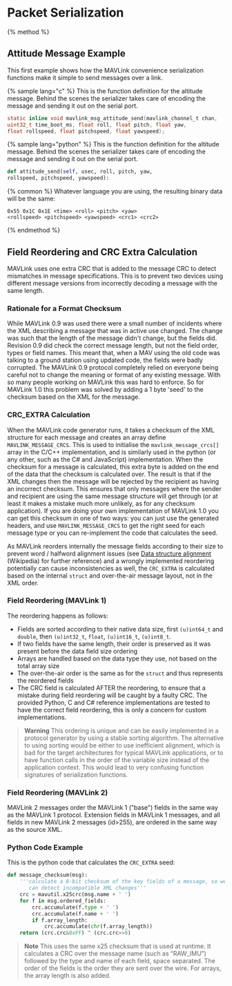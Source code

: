 # Packet Serialization

{% method %}
## Attitude Message Example

This first example shows how the MAVLink convenience serialization functions make it simple to send messages over a link.

{% sample lang="c" %}
This is the function definition for the altitude message. Behind the scenes the serializer takes care of encoding the message and sending it out on the serial port.

```c
static inline void mavlink_msg_attitude_send(mavlink_channel_t chan,
uint32_t time_boot_ms, float roll, float pitch, float yaw,
float rollspeed, float pitchspeed, float yawspeed);

```

{% sample lang="python" %}
This is the function definition for the altitude message. Behind the scenes the serializer takes care of encoding the message and sending it out on the serial port.

```python
def attitude_send(self, usec, roll, pitch, yaw,
rollspeed, pitchspeed, yawspeed):
```

{% common %}
Whatever language you are using, the resulting binary data will be the same:

```
0x55 0x1C 0x1E <time> <roll> <pitch> <yaw>
<rollspeed> <pitchspeed> <yawspeed> <crc1> <crc2>
```
{% endmethod %}


## Field Reordering and CRC Extra Calculation

MAVLink uses one extra CRC that is added to the message CRC to detect mismatches in message specifications. This is to prevent two devices using different message versions from incorrectly decoding a message with the same length.


### Rationale for a Format Checksum

While MAVLink 0.9 was used there were a small number of incidents where the XML describing a message that was in active use changed. The change was such that the length of the message didn't change, but the fields did. Revision 0.9 did check the correct message length, but not the field order, types or field names. This meant that, when a MAV using the old code was talking to a ground station using updated code, the fields were badly corrupted. The MAVLink 0.9 protocol completely relied on everyone being careful not to change the meaning or format of any existing message. With so many people working on MAVLink this was hard to enforce. So for MAVLink 1.0 this problem was solved by adding a 1 byte 'seed' to the checksum based on the XML for the message.


### CRC_EXTRA Calculation

When the MAVLink code generator runs, it takes a checksum of the XML structure for each message and creates an array define `MAVLINK_MESSAGE_CRCS`. This is used to initialise the `mavlink_message_crcs[]` array in the C/C++ implementation, and is similarly used in the python (or any other, such as the C# and JavaScript) implementation. When the checksum for a message is calculated, this extra byte is added on the end of the data that the checksum is calculated over. The result is that if the XML changes then the message will be rejected by the recipient as having an incorrect checksum. This ensures that only messages where the sender and recipient are using the same message structure will get through (or at least it makes a mistake much more unlikely, as for any checksum application). If you are doing your own implementation of MAVLink 1.0 you can get this checksum in one of two ways: you can just use the generated headers, and use `MAVLINK_MESSAGE_CRCS` to get the right seed for each message type or you can re-implement the code that calculates the seed.

As MAVLink reorders internally the message fields according to their size to prevent word / halfword alignment issues (see [Data structure alignment](http://en.wikipedia.org/wiki/Data%20structure%20alignment) (Wikipedia) for further reference) and a wrongly implemented reordering potentially can cause inconsistencies as well, the `CRC_EXTRA` is calculated based on the internal `struct` and over-the-air message layout, not in the XML order.


### Field Reordering (MAVLink 1)

The reordering happens as follows:

* Fields are sorted according to their native data size, first `(u)int64_t` and `double`, then `(u)int32_t`, `float`, `(u)int16_t`, `(u)int8_t`.
* If two fields have the same length, their order is preserved as it was present before the data field size ordering
* Arrays are handled based on the data type they use, not based on the total array size
* The over-the-air order is the same as for the `struct` and thus represents the reordered fields
* The CRC field is calculated AFTER the reordering, to ensure that a mistake during field reordering will be caught by a faulty CRC. The provided Python, C and C# reference implementations are tested to have the correct field reordering, this is only a concern for custom implementations.

> **Warning** This ordering is unique and can be easily implemented in a protocol generator by using a stable sorting algorithm. The alternative to using sorting would be either to use inefficient alignment, which is bad for the target architectures for typical MAVLink applications, or to have function calls in the order of the variable size instead of the application context. This would lead to very confusing function signatures of serialization functions.


### Field Reordering (MAVLink 2)

MAVLink 2 messages order the MAVLink 1 ("base") fields in the same way as the MAVLink 1 protocol. Extension fields in MAVLink 1 messages, and all fields in new MAVLink 2 messages (id>255), are ordered in the same way as the source XML.

<!-- FYI: Field ordering is in pymavlink/generator/mavparse.py - see https://github.com/mavlink/mavlink-devguide/pull/27#issuecomment-349215965 for info -->


### Python Code Example

This is the python code that calculates the `CRC_EXTRA` seed:

```python
def message_checksum(msg):
    '''calculate a 8-bit checksum of the key fields of a message, so we
       can detect incompatible XML changes'''
    crc = mavutil.x25crc(msg.name + ' ')
    for f in msg.ordered_fields:
        crc.accumulate(f.type + ' ')
        crc.accumulate(f.name + ' ')
        if f.array_length:
            crc.accumulate(chr(f.array_length))
    return (crc.crc&0xFF) ^ (crc.crc>>8) 
```

> **Note** This uses the same x25 checksum that is used at runtime. It calculates a CRC over the message name (such as “RAW_IMU”) followed by the type and name of each field, space separated. The order of the fields is the order they are sent over the wire. For arrays, the array length is also added.

